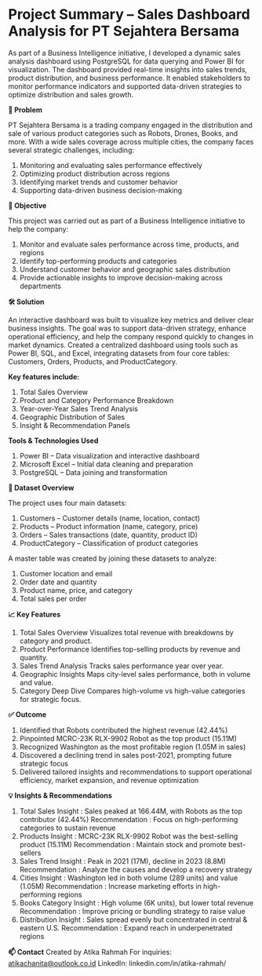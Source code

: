 # Project Summary – Sales Dashboard Analysis for PT Sejahtera Bersama
As part of a Business Intelligence initiative, I developed a dynamic sales analysis dashboard using PostgreSQL for data querying and Power BI for visualization. The dashboard provided real-time insights into sales trends, product distribution, and business performance. It enabled stakeholders to monitor performance indicators and supported data-driven strategies to optimize distribution and sales growth.

**🔎 Problem**

PT Sejahtera Bersama is a trading company engaged in the distribution and sale of various product categories such as Robots, Drones, Books, and more. With a wide sales coverage across multiple cities, the company faces several strategic challenges, including:
1. Monitoring and evaluating sales performance effectively
2. Optimizing product distribution across regions
3. Identifying market trends and customer behavior
4. Supporting data-driven business decision-making

**🎯 Objective**

This project was carried out as part of a Business Intelligence initiative to help the company:
1. Monitor and evaluate sales performance across time, products, and regions
2. Identify top-performing products and categories
3. Understand customer behavior and geographic sales distribution
4. Provide actionable insights to improve decision-making across departments

**🛠️ Solution**

An interactive dashboard was built to visualize key metrics and deliver clear business insights. The goal was to support data-driven strategy, enhance operational efficiency, and help the company respond quickly to changes in market dynamics. Created a centralized dashboard using tools such as Power BI, SQL, and Excel, integrating datasets from four core tables: Customers, Orders, Products, and ProductCategory.

**Key features include:**
1. Total Sales Overview
2. Product and Category Performance Breakdown
3. Year-over-Year Sales Trend Analysis
4. Geographic Distribution of Sales
5. Insight & Recommendation Panels

**Tools & Technologies Used**
1. Power BI – Data visualization and interactive dashboard
2. Microsoft Excel – Initial data cleaning and preparation
3. PostgreSQL – Data joining and transformation

**📂 Dataset Overview**

The project uses four main datasets:
1. Customers – Customer details (name, location, contact)
2. Products – Product information (name, category, price)
3. Orders – Sales transactions (date, quantity, product ID)
4. ProductCategory – Classification of product categories

A master table was created by joining these datasets to analyze:
1. Customer location and email
2. Order date and quantity
3. Product name, price, and category
4. Total sales per order

**📈 Key Features**
1. Total Sales Overview
Visualizes total revenue with breakdowns by category and product.
2. Product Performance
Identifies top-selling products by revenue and quantity.
3. Sales Trend Analysis
Tracks sales performance year over year.
4. Geographic Insights
Maps city-level sales performance, both in volume and value.
5. Category Deep Dive
Compares high-volume vs high-value categories for strategic focus.

**✅ Outcome**
1. Identified that Robots contributed the highest revenue (42.44%)
2. Pinpointed MCRC-23K RLX-9902 Robot as the top product (15.11M)
3. Recognized Washington as the most profitable region (1.05M in sales)
4. Discovered a declining trend in sales post-2021, prompting future strategic focus
5. Delivered tailored insights and recommendations to support operational efficiency, market expansion, and revenue optimization

**💡 Insights & Recommendations**
1. Total Sales
   Insight         : Sales peaked at 166.44M, with Robots as the top contributor (42.44%)
   Recommendation  : Focus on high-performing categories to sustain revenue
2. Products
   Insight         : MCRC-23K RLX-9902 Robot was the best-selling product (15.11M)
   Recommendation  : Maintain stock and promote best-sellers
3. Sales Trend
   Insight         : Peak in 2021 (17M), decline in 2023 (8.8M)
   Recommendation  : Analyze the causes and develop a recovery strategy
4. Cities
   Insight         : Washington led in both volume (289 units) and value (1.05M)
   Recommendation  : Increase marketing efforts in high-performing regions
6. Books Category
   Insight         : High volume (6K units), but lower total revenue
   Recommendation  : Improve pricing or bundling strategy to raise value
7. Distribution
   Insight         : Sales spread evenly but concentrated in central & eastern U.S.	
   Recommendation  : Expand reach in underpenetrated regions

**📫 Contact**
Created by Atika Rahmah
For inquiries: atikachanita@outlook.co.id
LinkedIn: linkedin.com/in/atika-rahmah/

